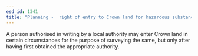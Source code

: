 ```yaml
---
esd_id: 1341
title: "Planning -  right of entry to Crown land for hazardous substances surveying"
---
```


A person authorised in writing by a local authority may enter Crown land in certain circumstances for the purpose of surveying the same, but only after having first obtained the appropriate authority.

